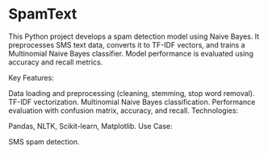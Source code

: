 # SpamText
This Python project develops a spam detection model using Naive Bayes. It preprocesses SMS text data, converts it to TF-IDF vectors, and trains a Multinomial Naive Bayes classifier. Model performance is evaluated using accuracy and recall metrics.

Key Features:

Data loading and preprocessing (cleaning, stemming, stop word removal).
TF-IDF vectorization.
Multinomial Naive Bayes classification.
Performance evaluation with confusion matrix, accuracy, and recall.
Technologies:

Pandas, NLTK, Scikit-learn, Matplotlib.
Use Case:

SMS spam detection.
